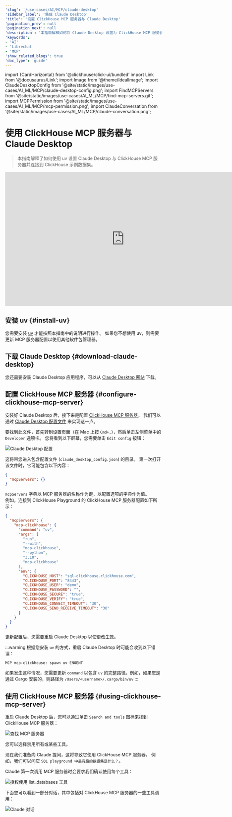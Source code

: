 ```yaml
---
'slug': '/use-cases/AI/MCP/claude-desktop'
'sidebar_label': '集成 Claude Desktop'
'title': '设置 ClickHouse MCP 服务器与 Claude Desktop'
'pagination_prev': null
'pagination_next': null
'description': '本指南解释如何将 Claude Desktop 设置为 ClickHouse MCP 服务器。'
'keywords':
- 'AI'
- 'Librechat'
- 'MCP'
'show_related_blogs': true
'doc_type': 'guide'
---
```


import {CardHorizontal} from '@clickhouse/click-ui/bundled'
import Link from '@docusaurus/Link';
import Image from '@theme/IdealImage';
import ClaudeDesktopConfig from '@site/static/images/use-cases/AI_ML/MCP/claude-desktop-config.png';
import FindMCPServers from '@site/static/images/use-cases/AI_ML/MCP/find-mcp-servers.gif';
import MCPPermission from '@site/static/images/use-cases/AI_ML/MCP/mcp-permission.png';
import ClaudeConversation from '@site/static/images/use-cases/AI_ML/MCP/claude-conversation.png';


# 使用 ClickHouse MCP 服务器与 Claude Desktop

> 本指南解释了如何使用 uv 设置 Claude Desktop 与 ClickHouse MCP 服务器并连接到 ClickHouse 示例数据集。

<iframe width="768" height="432" src="https://www.youtube.com/embed/y9biAm_Fkqw?si=9PP3-1Y1fvX8xy7q" title="YouTube 视频播放器" frameborder="0" allow="accelerometer; autoplay; clipboard-write; encrypted-media; gyroscope; picture-in-picture; web-share" referrerpolicy="strict-origin-when-cross-origin" allowfullscreen></iframe>

<VerticalStepper headerLevel="h2">

## 安装 uv {#install-uv}

您需要安装 [uv](https://docs.astral.sh/uv/) 才能按照本指南中的说明进行操作。
如果您不想使用 uv，则需要更新 MCP 服务器配置以使用其他软件包管理器。

## 下载 Claude Desktop {#download-claude-desktop}

您还需要安装 Claude Desktop 应用程序，可以从 [Claude Desktop 网站](https://claude.ai/desktop) 下载。

## 配置 ClickHouse MCP 服务器 {#configure-clickhouse-mcp-server}

安装好 Claude Desktop 后，接下来是配置 [ClickHouse MCP 服务器](https://github.com/ClickHouse/mcp-clickhouse)。
我们可以通过 [Claude Desktop 配置文件](https://claude.ai/docs/configuration) 来实现这一点。

要找到此文件，首先转到设置页面（在 Mac 上按 `Cmd+,`），然后单击左侧菜单中的 `Developer` 选项卡。
您将看到以下屏幕，您需要单击 `Edit config` 按钮：

<Image img={ClaudeDesktopConfig} alt="Claude Desktop 配置" size="md" />

这将带您进入包含配置文件 (`claude_desktop_config.json`) 的目录。
第一次打开该文件时，它可能包含以下内容：

```json
{
  "mcpServers": {}
}
```

`mcpServers` 字典以 MCP 服务器的名称作为键，以配置选项的字典作为值。  
例如，连接到 ClickHouse Playground 的 ClickHouse MCP 服务器配置如下所示：

```json
{
  "mcpServers": {
    "mcp-clickhouse": {
      "command": "uv",
      "args": [
        "run",
        "--with",
        "mcp-clickhouse",
        "--python",
        "3.10",
        "mcp-clickhouse"
      ],
      "env": {
        "CLICKHOUSE_HOST": "sql-clickhouse.clickhouse.com",
        "CLICKHOUSE_PORT": "8443",
        "CLICKHOUSE_USER": "demo",
        "CLICKHOUSE_PASSWORD": "",
        "CLICKHOUSE_SECURE": "true",
        "CLICKHOUSE_VERIFY": "true",
        "CLICKHOUSE_CONNECT_TIMEOUT": "30",
        "CLICKHOUSE_SEND_RECEIVE_TIMEOUT": "30"
      }
    }
  }
}
```

更新配置后，您需要重启 Claude Desktop 以使更改生效。

:::warning
根据您安装 `uv` 的方式，重启 Claude Desktop 时可能会收到以下错误：

```text
MCP mcp-clickhouse: spawn uv ENOENT
```

如果发生这种情况，您需要更新 `command` 以包含 `uv` 的完整路径。例如，如果您是通过 Cargo 安装的，则路径为 `/Users/<username>/.cargo/bin/uv`
:::

## 使用 ClickHouse MCP 服务器 {#using-clickhouse-mcp-server}

重启 Claude Desktop 后，您可以通过单击 `Search and tools` 图标来找到 ClickHouse MCP 服务器：

<Image img={FindMCPServers} alt="查找 MCP 服务器" size="md" />
<br/>

您可以选择禁用所有或某些工具。

现在我们准备向 Claude 提问，这将导致它使用 ClickHouse MCP 服务器。
例如，我们可以问它 `SQL playground 中最有趣的数据集是什么？`。

Claude 第一次调用 MCP 服务器时会要求我们确认使用每个工具：

<Image img={MCPPermission} alt="授权使用 list_databases 工具" size="md" />

下面您可以看到一部分对话，其中包括对 ClickHouse MCP 服务器的一些工具调用：

<Image img={ClaudeConversation} alt="Claude 对话" size="md" />

</VerticalStepper>
